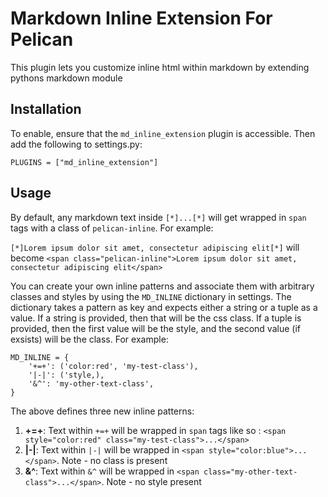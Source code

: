 Markdown Inline Extension For Pelican
=====================================
This plugin lets you customize inline html
within markdown by extending pythons markdown module

Installation
------------
To enable, ensure that the `md_inline_extension` plugin is accessible.
Then add the following to settings.py:

    PLUGINS = ["md_inline_extension"]

Usage
-----
By default, any markdown text inside `[*]...[*]` will get wrapped in
`span` tags with a class of `pelican-inline`. For example:

`[*]Lorem ipsum dolor sit amet, consectetur adipiscing elit[*]` will
become `<span class="pelican-inline">Lorem ipsum dolor sit amet, consectetur adipiscing elit</span>`

You can create your own inline patterns and associate them with
arbitrary classes and styles by using the `MD_INLINE` dictionary in settings.
The dictionary takes a pattern as key and expects either a string or a tuple
as a value. If a string is provided, then that will be the css class. If
a tuple is provided, then the first value will be the style, and the second
value (if exsists) will be the class. For example:

```
MD_INLINE = {
    '+=+': ('color:red', 'my-test-class'),
    '|-|': ('style,),
    '&^': 'my-other-text-class',
}
```

The above defines three new inline patterns:

 1. **+=+**: Text within `+=+` will be wrapped in `span` tags like so
: `<span style="color:red" class="my-test-class">...</span>`
 2. **|-|**: Text within `|-|` will be wrapped in
`<span style="color:blue">...</span>`. Note - no class is present
 3. **&^**: Text within `&^` will be wrapped in
`<span class="my-other-text-class">...</span>`. Note - no style present

